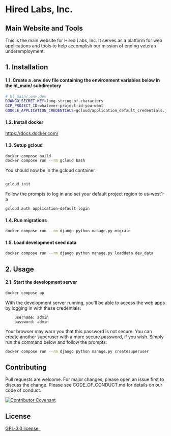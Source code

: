 # Hired Labs, Inc. 
## Main Website and Tools

This is the main website for Hired Labs, Inc. It serves as a platform for web applications and tools to help accomplish
our mission of ending veteran underemployment.

## 1. Installation

#### 1.1. Create a .env.dev file containing the environment variables below in the hl_main/ subdirectory

```bash
# hl_main/.env.dev
DJANGO_SECRET_KEY=long-string-of-characters
GCP_PROJECT_ID=whatever-project-id-you-want
GOOGLE_APPLICATION_CREDENTIALS=gcloud/application_default_credentials.json
```
#### 1.2. Install docker 
https://docs.docker.com/


#### 1.3. Setup gcloud
```bash
docker compose build
docker compose run --rm gcloud bash
```
You should now be in the gcloud container
```bash

gcloud init
```
Follow the prompts to log in and set your default project region to us-west1-a

```bash
gcloud auth application-default login
```

#### 1.4. Run migrations
```bash
docker compose run --rm django python manage.py migrate
```

#### 1.5. Load development seed data
```bash
docker compose run --rm django python manage.py loaddata dev_data
```

## 2. Usage


#### 2.1. Start the development server
```bash
docker compose up
```
With the development server running, you'll be able to access the web apps by logging in with these credentials:

        username: admin
        password: admin

Your browser may warn you that this password is not secure. You can create another superuser with a more secure password,
if you wish. Simply run the command below and follow the prompts:

```bash
docker compose run --rm django python manage.py createsuperuser 
```

## Contributing
Pull requests are welcome. For major changes, please open an issue first to discuss the change. Please see
CODE_OF_CONDUCT.md for details on our code of conduct.

[![Contributor Covenant](https://img.shields.io/badge/Contributor%20Covenant-2.1-4baaaa.svg)](code_of_conduct.md)
## License
[GPL-3.0 license](https://www.gnu.org/licenses/gpl-3.0.en.html)_
